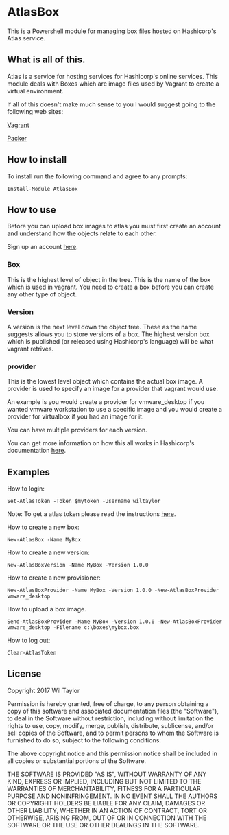 # AtlasBox
This is a Powershell module for managing box files hosted on Hashicorp's Atlas service.

## What is all of this.
Atlas is a service for hosting services for Hashicorp's online services. This module deals with Boxes which are image files used by Vagrant to create a virtual environment.

If all of this doesn't make much sense to you I would suggest going to the following web sites:

[Vagrant](https://www.vagrantup.com)

[Packer](https://www.packer.io)

## How to install
To install run the following command and agree to any prompts:

`` Install-Module AtlasBox ``

## How to use
Before you can upload box images to atlas you must first create an account and understand how the objects relate to each other.

Sign up an account [here](https://atlas.hashicorp.com/account/new).

### Box
This is the highest level of object in the tree. This is the name of the box which is used in vagrant. You need to create a box before you can create any other type of object.

### Version
A version is the next level down the object tree. These as the name suggests allows you to store versions of a box. The highest version box which is published (or released using Hashicorp's language) will be what vagrant retrives.

### provider
This is the lowest level object which contains the actual box image. A provider is used to specify an image for a provider that vagrant would use.

An example is you would create a provider for vmware_desktop if you wanted vmware workstation to use a specific image and you would create a provider for virtualbox if you had an image for it.

You can have multiple providers for each version.

You can get more information on how this all works in Hashicorp's documentation [here](https://atlas.hashicorp.com/help/vagrant/boxes).

## Examples
How to login:

``` Set-AtlasToken -Token $mytoken -Username wiltaylor ```

Note: To get a atlas token please read the instructions [here](https://atlas.hashicorp.com/help/user-accounts/authentication).

How to create a new box:

``` New-AtlasBox -Name MyBox ```

How to create a new version:

``` New-AtlasBoxVersion -Name MyBox -Version 1.0.0 ```

How to create a new provisioner:

``` New-AtlasBoxProvider -Name MyBox -Version 1.0.0 -New-AtlasBoxProvider vmware_desktop ```

How to upload a box image.

``` Send-AtlasBoxProvider -Name MyBox -Version 1.0.0 -New-AtlasBoxProvider vmware_desktop -Filename c:\boxes\mybox.box ```

How to log out:

``` Clear-AtlasToken ```

## License
Copyright 2017 Wil Taylor

Permission is hereby granted, free of charge, to any person obtaining a copy of this software and associated documentation files (the "Software"), to deal in the Software without restriction, including without limitation the rights to use, copy, modify, merge, publish, distribute, sublicense, and/or sell copies of the Software, and to permit persons to whom the Software is furnished to do so, subject to the following conditions:

The above copyright notice and this permission notice shall be included in all copies or substantial portions of the Software.

THE SOFTWARE IS PROVIDED "AS IS", WITHOUT WARRANTY OF ANY KIND, EXPRESS OR IMPLIED, INCLUDING BUT NOT LIMITED TO THE WARRANTIES OF MERCHANTABILITY, FITNESS FOR A PARTICULAR PURPOSE AND NONINFRINGEMENT. IN NO EVENT SHALL THE AUTHORS OR COPYRIGHT HOLDERS BE LIABLE FOR ANY CLAIM, DAMAGES OR OTHER LIABILITY, WHETHER IN AN ACTION OF CONTRACT, TORT OR OTHERWISE, ARISING FROM, OUT OF OR IN CONNECTION WITH THE SOFTWARE OR THE USE OR OTHER DEALINGS IN THE SOFTWARE.

